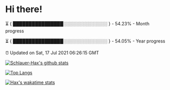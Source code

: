 # Hi there!

⏳ { ████████████████░░░░░░░░░░░░░░ } - 54.23% - Month progress

⏳ { ████████████████░░░░░░░░░░░░░░ } - 54.05% - Year progress

⏰ Updated on Sat, 17 Jul 2021 06:26:15 GMT


[![Schlauer-Hax's github stats](https://github-readme-stats.vercel.app/api?username=Schlauer-Hax&show_icons=true&theme=dark&count_private=true)](https://github.com/Schlauer-Hax)


[![Top Langs](https://github-readme-stats.vercel.app/api/top-langs/?username=Schlauer-Hax&layout=compact&theme=dark)](https://github.com/Schlauer-Hax?tab=repositories)


[![Hax's wakatime stats](https://github-readme-stats.vercel.app/api/wakatime?username=Hax&theme=dark)](https://wakatime.com/@Hax)

